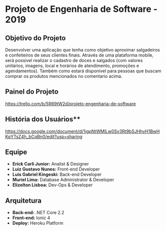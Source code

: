 # Projeto de Engenharia de Software - 2019

**Objetivo do Projeto**
--------------------------
Desenvolver uma aplicação que tenha como objetivo aproximar salgadeiros e confeiteiros de seus clientes finais.
Através de uma plataforma mobile, será possivel realizar o cadastro de doces e salgados (com valores unitários, imagens, local e horários de atendimento, promoções e agendamentos). Também como estará disponível para pessoas que buscam comprar os produtos mencionados no comentario acima.

**Painel do Projeto**
--------------------------
https://trello.com/b/5R69tW2d/projeto-engenharia-de-software

História dos Usuários**
--------------------------
https://docs.google.com/document/d/1jgpNtWMlLw0Sv3Rt9bSJHhvH1BwHKqYTsZ4h_bCqBn0/edit?usp=sharing
 
**Equipe**
--------------------------
 * __Erick Carli Junior:__ Analist & Designer
 * __Luiz Gustavo Nunes:__ Front-end Developer
 * __Luis Gabriel Kingeski:__ Back-end Developer
 * __Muriel Lima:__ Database Administrator & Developer
 * __Elizelton Lisboa:__ Dev-Ops & Developer

**Arquitetura**
--------------------------
* __Back-end:__ .NET Core 2.2
* __Front-end:__ Ionic 4
* __Deploy:__ Heroku Platform
